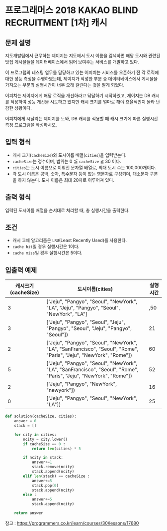 # 프로그래머스 2018 KAKAO BLIND RECRUITMENT [1차] 캐시

## 문제 설명
지도개발팀에서 근무하는 제이지는 지도에서 도시 이름을 검색하면 해당 도시와 관련된 맛집 게시물들을 데이터베이스에서 읽어 보여주는 서비스를 개발하고 있다.

이 프로그램의 테스팅 업무를 담당하고 있는 어피치는 서비스를 오픈하기 전 각 로직에 대한 성능 측정을 수행하였는데, 제이지가 작성한 부분 중 데이터베이스에서 게시물을 가져오는 부분의 실행시간이 너무 오래 걸린다는 것을 알게 되었다.

어피치는 제이지에게 해당 로직을 개선하라고 닦달하기 시작하였고, 제이지는 DB 캐시를 적용하여 성능 개선을 시도하고 있지만 캐시 크기를 얼마로 해야 효율적인지 몰라 난감한 상황이다.

어피치에게 시달리는 제이지를 도와, DB 캐시를 적용할 때 캐시 크기에 따른 실행시간 측정 프로그램을 작성하시오.

## 입력 형식
- 캐시 크기(`cacheSize`)와 도시이름 배열(`cities`)을 입력받는다.
- `cacheSize`는 정수이며, 범위는 0 ≦ `cacheSize` ≦ 30 이다.
- `cities`는 도시 이름으로 이뤄진 문자열 배열로, 최대 도시 수는 100,000개이다.
- 각 도시 이름은 공백, 숫자, 특수문자 등이 없는 영문자로 구성되며, 대소문자 구분을 하지 않는다. 도시 이름은 최대 20자로 이루어져 있다.


## 출력 형식

입력된 도시이름 배열을 순서대로 처리할 때, 총 실행시간을 출력한다.

## 조건 

- 캐시 교체 알고리즘은 `LRU`(Least Recently Used)를 사용한다.
- `cache hit`일 경우 실행시간은 1이다.
- `cache miss`일 경우 실행시간은 5이다.

## 입출력 예제

|캐시크기(cacheSize)	|도시이름(cities)	|실행시간|
|---|---|---|
|3|["Jeju", "Pangyo", "Seoul", "NewYork", "LA", "Jeju", "Pangyo", "Seoul", "NewYork", "LA"]|,50|
|3|["Jeju", "Pangyo", "Seoul", "Jeju", "Pangyo", "Seoul", "Jeju", "Pangyo", "Seoul"])|	21|
|2|["Jeju", "Pangyo", "Seoul", "NewYork", "LA", "SanFrancisco", "Seoul", "Rome", "Paris", "Jeju", "NewYork", "Rome"])|	60|
|5|["Jeju", "Pangyo", "Seoul", "NewYork", "LA", "SanFrancisco", "Seoul", "Rome", "Paris", "Jeju", "NewYork", "Rome"])|	52|
|2|["Jeju", "Pangyo", "NewYork", "newyork"])|	16|
|0|["Jeju", "Pangyo", "Seoul", "NewYork", "LA"])|	25|


```python
def solution(cacheSize, cities):
    answer = 0
    stack = []

    for city in cities:
        ncity = city.lower()
        if cacheSize == 0 :
            return len(cities) * 5

        if ncity in stack:
            answer+=1
            stack.remove(ncity)
            stack.append(ncity)
        elif len(stack) == cacheSize :
            answer+=5
            stack.pop(0)
            stack.append(ncity)
        else :
            answer+=5
            stack.append(ncity)

    return answer
```

참고 : <https://programmers.co.kr/learn/courses/30/lessons/17680>